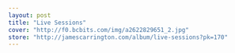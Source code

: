 ```yaml
---
layout: post
title: "Live Sessions"
cover: "http://f0.bcbits.com/img/a2622829651_2.jpg"
store: "http://jamescarrington.com/album/live-sessions?pk=170"
---
```

